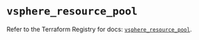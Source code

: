 # `vsphere_resource_pool`

Refer to the Terraform Registry for docs: [`vsphere_resource_pool`](https://registry.terraform.io/providers/hashicorp/vsphere/2.9.1/docs/resources/resource_pool).
